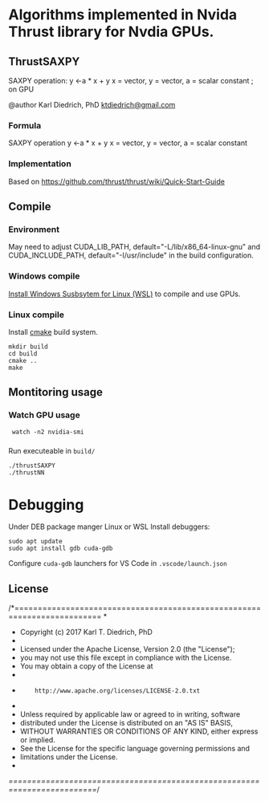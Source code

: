 # Algorithms implemented in Nvida Thrust library for Nvdia GPUs.

## ThrustSAXPY

SAXPY operation: y &lt;-a * x + y x = vector, y = vector, a = scalar constant ; on GPU

@author Karl Diedrich, PhD ktdiedrich@gmail.com

### Formula

SAXPY operation y <-a * x + y
x = vector, y = vector, a = scalar constant

### Implementation

Based on https://github.com/thrust/thrust/wiki/Quick-Start-Guide


## Compile

### Environment

May need to adjust CUDA_LIB_PATH, default="-L/lib/x86_64-linux-gnu"
and CUDA_INCLUDE_PATH, default="-I/usr/include" in the build configuration.

### Windows compile

[Install Windows Susbsytem for Linux (WSL)](https://learn.microsoft.com/en-us/windows/wsl/install) to compile and use GPUs.

### Linux compile

Install [cmake](https://cmake.org/) build system.

```
mkdir build
cd build
cmake ..
make
```

## Montitoring usage

### Watch GPU usage

```
 watch -n2 nvidia-smi
```

###

Run executeable in `build/`
```
./thrustSAXPY
./thrustNN  
```

# Debugging

Under DEB package manger Linux or WSL 
Install debuggers: 

```
sudo apt update
sudo apt install gdb cuda-gdb
```

Configure `cuda-gdb` launchers for VS Code in `.vscode/launch.json`


## License

/*=========================================================================
*
*  Copyright (c) 2017  Karl T. Diedrich, PhD
*
*  Licensed under the Apache License, Version 2.0 (the "License");
*  you may not use this file except in compliance with the License.
*  You may obtain a copy of the License at
*
*         http://www.apache.org/licenses/LICENSE-2.0.txt
*
*  Unless required by applicable law or agreed to in writing, software
*  distributed under the License is distributed on an "AS IS" BASIS,
*  WITHOUT WARRANTIES OR CONDITIONS OF ANY KIND, either express or implied.
*  See the License for the specific language governing permissions and
*  limitations under the License.
*
*=========================================================================*/
